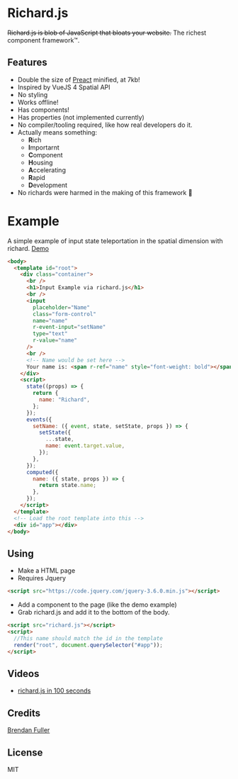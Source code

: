 # Richard.js

~~Richard.js is blob of JavaScript that bloats your website.~~ The richest component framework™️.

## Features

- Double the size of [Preact](https://preactjs.com/) minified, at 7kb!
- Inspired by VueJS 4 Spatial API
- No styling
- Works offline!
- Has components!
- Has properties (not implemented currently)
- No compiler/tooling required, like how real developers do it.
- Actually means something:
  - **R**ich
  - **I**mportarnt
  - **C**omponent
  - **H**ousing
  - **A**ccelerating
  - **R**apid
  - **D**evelopment
- No richards were harmed in the making of this framework 🤞

# Example

A simple example of input state teleportation in the spatial dimension with richard. [Demo](https://richard.js.org/demo/input)

```html
<body>
  <template id="root">
    <div class="container">
      <br />
      <h1>Input Example via richard.js</h1>
      <br />
      <input
        placeholder="Name"
        class="form-control"
        name="name"
        r-event-input="setName"
        type="text"
        r-value="name"
      />
      <br />
      <!-- Name would be set here -->
      Your name is: <span r-ref="name" style="font-weight: bold"></span>
    </div>
    <script>
      state((props) => {
        return {
          name: "Richard",
        };
      });
      events({
        setName: ({ event, state, setState, props }) => {
          setState({
            ...state,
            name: event.target.value,
          });
        },
      });
      computed({
        name: ({ state, props }) => {
          return state.name;
        },
      });
    </script>
  </template>
  <!-- Load the root template into this -->
  <div id="app"></div>
</body>
```

## Using

- Make a HTML page
- Requires Jquery

```html
<script src="https://code.jquery.com/jquery-3.6.0.min.js"></script>
```

- Add a component to the page (like the demo example)
- Grab richard.js and add it to the bottom of the body.

```html
<script src="richard.js"></script>
<script>
  //This name should match the id in the template
  render("root", document.querySelector("#app"));
</script>
```

## Videos

- [richard.js in 100 seconds](https://www.youtube.com/watch?v=dQw4w9WgXcQ)

## Credits

[Brendan Fuller](https://twitter.com/ImportProgram)

## License

MIT
